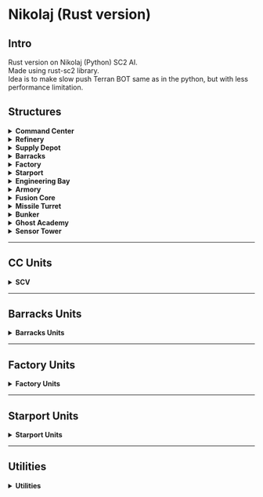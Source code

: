 # Nikolaj (Rust version)

## Intro
Rust version on Nikolaj (Python) SC2 AI.  
Made using rust-sc2 library.  
Idea is to make slow push Terran BOT same as in the python, but with less performance limitation.
## Structures

<details>
<summary><strong>Command Center</strong></summary>

| Task                         | Status |
|-----------------------------|--------|
| Construct                   | ✅     |
| Fly/Land                    | ✅     |
| Morph                       | ✅     |
| Scan hidden enemies         | ✅     |
| Search for leftover bases   | ✅     |
| M.U.L.E. drop               | ✅     |
| Train SCVs                  | ✅     |
| Drop Emergency Depot        | ⬜     |

</details>

<details>
<summary><strong>Refinery</strong></summary>

| Task       | Status |
|------------|--------|
| Construct  | ✅     |

</details>

<details>
<summary><strong>Supply Depot</strong></summary>

| Task         | Status |
|--------------|--------|
| Construct    | ✅     |
| Open/Close   | ✅     |

</details>

<details>
<summary><strong>Barracks</strong></summary>

| Task             | Status |
|------------------|--------|
| Construct        | ✅     |
| Construct Addon  | ✅     |
| Train            | ✅     |
| Fly/Land         | ⬜     |

</details>

<details>
<summary><strong>Factory</strong></summary>

| Task             | Status |
|------------------|--------|
| Construct        | ✅     |
| Construct Addon  | ⬜     |
| Train            | ⬜     |
| Fly/Land         | ⬜     |

</details>

<details>
<summary><strong>Starport</strong></summary>

| Task             | Status |
|------------------|--------|
| Construct        | ⬜     |
| Construct Addon  | ⬜     |
| Train            | ⬜     |
| Fly/Land         | ⬜     |

</details>

<details>
<summary><strong>Engineering Bay</strong></summary>

| Task     | Status |
|----------|--------|
| Construct| ⬜     |
| Upgrades | ⬜     |

</details>

<details>
<summary><strong>Armory</strong></summary>

| Task     | Status |
|----------|--------|
| Construct| ⬜     |
| Upgrades | ⬜     |

</details>

<details>
<summary><strong>Fusion Core</strong></summary>

| Task     | Status |
|----------|--------|
| Construct| ⬜     |
| Upgrades | ⬜     |

</details>

<details>
<summary><strong>Missile Turret</strong></summary>

| Task     | Status |
|----------|--------|
| Construct| ⬜     |

</details>

<details>
<summary><strong>Bunker</strong></summary>

| Task     | Status |
|----------|--------|
| Construct| ⬜     |
| Control  | ⬜     |

</details>

<details>
<summary><strong>Ghost Academy</strong></summary>

| Task     | Status |
|----------|--------|
| Construct| ⬜     |
| Upgrades | ⬜     |
| Nukes    | ⬜     |

</details>

<details>
<summary><strong>Sensor Tower</strong></summary>

| Task     | Status |
|----------|--------|
| Construct| ⬜     |

</details>

---

## CC Units

<details>
<summary><strong>SCV</strong></summary>

| Task                              | Status |
|-----------------------------------|--------|
| Distribution                      | ✅     |
| Split on start                    | ⬜     |
| Speedmining                       | ⬜     |
| Finish building without workers   | ✅     |
| Attack nearby enemy               | ⬜     |
| Repair friendly units             | ⬜     |
| Repair buildings                  | ⬜     |
| Ramp block answer                 | ⬜     |
| Worker rush answer                | ⬜     |
| Planetary Fortress rush answer    | ⬜     |

</details>

---

## Barracks Units

<details>
<summary><strong>Barracks Units</strong></summary>

| Unit    | Train | Control |
|---------|:-----:|:-------:|
| Marine  | ✅    | ⬜      |
| Marauder| ✅    | ⬜      |
| Reaper  | ✅    | ⬜      |
| Ghost   | ⬜    | ⬜      |

</details>

---

## Factory Units

<details>
<summary><strong>Factory Units</strong></summary>

| Unit       | Train | Control |
|------------|:-----:|:-------:|
| Hellion    | ⬜    | ⬜      |
| Siege Tank | ⬜    | ⬜      |
| Widow Mine | ⬜    | ⬜      |
| Cyclone    | ⬜    | ⬜      |
| Thor       | ⬜    | ⬜      |

</details>

---

## Starport Units

<details>
<summary><strong>Starport Units</strong></summary>

| Unit         | Train | Control | Harass | 
|--------------|:-----:|:-------:|:------:|
| Viking       | ⬜    | ⬜      |        |
| Medivac      | ⬜    | ⬜      | ⬜      |
| Banshee      | ⬜    | ⬜      | ⬜      |
| Raven        | ⬜    | ⬜      | ⬜      |
| Liberator    | ⬜    | ⬜      | ⬜      |
| Battlecruiser| ⬜    | ⬜      | ⬜      |

</details>

---

## Utilities

<details>
<summary><strong>Utilities</strong></summary>

| Feature             | Status |
|---------------------|--------|
| Building placement  | ✅     |
| Unit rally points   | ⬜     |
| Walls               | ⬜     |
| Pathfinding         | ⬜     |

</details>
